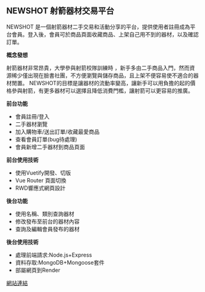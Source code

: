 ## NEWSHOT 射箭器材交易平台
NEWSHOT 是一個射箭器材二手交易和活動分享的平台，提供使用者註冊成為平台會員。登入後，會員可於商品頁面收藏商品、上架自己用不到的器材，以及確認訂單。

**概念發想**

射箭器材非常昂貴，大學參與射箭校隊訓練時 ，新手多由二手商品入門，然而資源稀少僅出現在臉書社團，不方便瀏覽與儲存商品，且上架不便容易使不適合的器材閒置。
NEWSHOT的目標是讓器材的流動率變高，讓新手可以用負擔的起的價格參與射箭，有更多器材可以選擇且降低消費門檻，讓射箭可以更容易的推廣。

**前台功能**
* 會員註冊/登入
* 二手器材瀏覽
* 加入購物車/送出訂單/收藏最愛商品
* 查看會員訂單(bug待處理)
* 會員新增二手器材到商品頁面

**前台使用技術**
* 使用Vuetify開發、切版
* Vue Router 頁面切換
* RWD響應式網頁設計

**後台功能**
* 使用名稱、類別查詢器材
* 修改發布至前台的器材內容
* 查詢及編輯會員發布的器材

**後台使用技術**
* 處理前端請求:Node.js+Express
* 資料存取:MongoDB+Mongoose套件
* 部屬網頁到Render

[網站連結](https://trial1025.github.io/product_front/#/)

